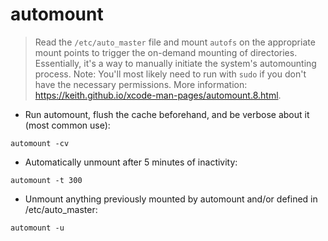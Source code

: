 # automount

> Read the `/etc/auto_master` file and mount `autofs` on the appropriate mount points to trigger the on-demand mounting of directories. Essentially, it's a way to manually initiate the system's automounting process.
> Note: You'll most likely need to run with `sudo` if you don't have the necessary permissions.
> More information: <https://keith.github.io/xcode-man-pages/automount.8.html>.

- Run automount, flush the cache beforehand, and be verbose about it (most common use):

`automount -cv`

- Automatically unmount after 5 minutes of inactivity:

`automount -t 300`

- Unmount anything previously mounted by automount and/or defined in /etc/auto_master:

`automount -u`
